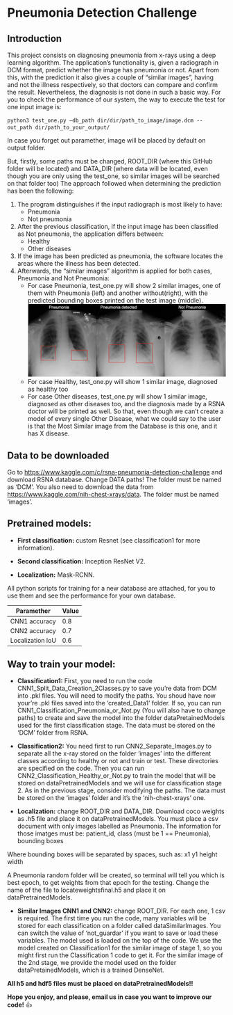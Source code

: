 # Pneumonia Detection Challenge

## Introduction

This project consists on diagnosing pneumonia from x-rays using a deep learning algorithm. The application’s functionality is, given a radiograph in DCM format, predict whether the image has pneumonia or not. Apart from this, with the prediction it also gives a couple of “similar images”, having and not the illness respectively, so that doctors can compare and confirm the result. Nevertheless, the diagnosis is not done in such a basic way. 
For you to check the performance of our system, the way to execute the test for one input image is:

	python3 test_one.py —db_path dir/dir/path_to_image/image.dcm --out_path dir/path_to_your_output/

In case you forget out paramether, image will be placed by default on output folder.

But, firstly, some paths must be changed, ROOT_DIR (where this GitHub folder will be located) and DATA_DIR (where data will be located, even though you are only using the test_one, so similar images will be searched on that folder too)
The approach followed when determining the prediction has been the following: 
1) The program distinguishes if the input radiograph is most likely to have:
 	- Pneumonia
	- Not pneumonia 
2) After the previous classification, if the input image has been classified as Not pneumonia, the application differs between:
	 - Healthy
	 - Other diseases 
3) If the image has been predicted as pneumonia, the software locates the areas where the illness has been detected. 
4) Afterwards, the “similar images” algorithm is applied for both cases, Pneumonia and Not Pneumonia:
	- For case Pneumonia, test_one.py will show 2 similar images, one of them with Pneumonia (left) and another without(right), with the predicted bounding boxes printed on the test image (middle).   
	![GitHub Logo](/examplesOfOutput/pneumonia.png)
	- For case Healthy, test_one.py will show 1 similar image, diagnosed as healthy too	
	- For case Other diseases, test_one.py will show 1 similar image, diagnosed as other diseases too, and the diagnosis made by a RSNA doctor will be printed as well. So that, even though we can’t create a model of every single Other Disease, what we could say to the user is that the Most Similar image from the Database is this one, and it has X disease.
	


## Data to be downloaded

Go to https://www.kaggle.com/c/rsna-pneumonia-detection-challenge and download RSNA database. Change DATA paths! The folder must be named as ‘DCM’.
You also need to download the data from https://www.kaggle.com/nih-chest-xrays/data. The folder must be named ‘images’.

## Pretrained models:

- **First classification:** custom Resnet (see classification1 for more information).

- **Second classification:** Inception ResNet V2.

- **Localization:** Mask-RCNN.

All python scripts for training for a new database are attached, for you to use them and see the performance for your own database.


Paramether | Value
------------ | -------------
CNN1 accuracy | 0.8
CNN2 accuracy | 0.7
Localization IoU | 0.6


## Way to train your model:

- **Classification1:** First, you need to run the code CNN1_Split_Data_Creation_2Classes.py to save you’re data from DCM into .pkl files. You will need to modify the paths. You shoud have now your’re .pkl files saved into the ‘created_Data1’ folder. If so, you can run CNN1_Classification_Pneumonia_or_Not.py (You will also have to change paths) to create and save the model into the folder dataPretainedModels used for the first classification stage. The data must be stored on the ‘DCM’ folder from RSNA.

- **Classification2:** You need first to run CNN2_Separate_Images.py to separate all the x-ray stored on the folder ‘images’ into the different classes according to healthy or not and train or test. These directories are specified on the code. Then you can run CNN2_Classification_Healthy_or_Not.py to train the model that will be stored on dataPretrainedModels and we will use for classification stage 2. As in the previous stage, consider modifying the paths. The data must be stored on the ‘images’ folder and it’s the ‘nih-chest-xrays’ one. 

- **Localization:** change ROOT_DIR and DATA_DIR. Download coco weights as .h5 file and place it on dataPretrainedModels. You must place a csv document with only images labelled as Pneumonia. The information for those imatges must be: patient_id, class (must be 1 == Pneumonia), bounding boxes

Where bounding boxes will be separated by spaces, such as: x1 y1 height width

A Pneumonia random folder will be created, so terminal will tell you which is best epoch, to get weights from that epoch for the testing. Change the name of the file to locateweightsfinal.h5 and place it on dataPretrainedModels.

- **Similar Images CNN1 and CNN2:** change ROOT_DIR. For each one, 1 csv is required. The first time you run the code, many variables will be stored for each classification on a folder called dataSimilarImages. You can switch the value of ‘not_guardar’ if you want to save or load these variables. The model used is loaded on the top of the code. We use the model created on Classification1 for the similar image of stage 1, so you might first run the Classification 1 code to get it. For the similar image of the 2nd stage, we provide the model used on the folder dataPretainedModels, which is a trained DenseNet. 


**All h5 and hdf5 files must be placed on dataPretrainedModels!!** 

**Hope you enjoy, and please, email us in case you want to improve our code!** :+1:
